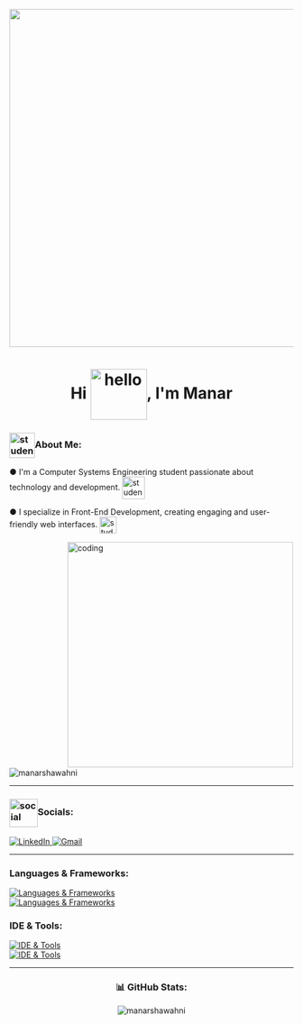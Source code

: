 <!DOCTYPE html>
<html lang="en">
<head>
<meta charset="UTF-8">
<meta name="viewport" content="width=device-width, initial-scale=1.0">
</head>
<body>

<p align="center">
  <img src="https://i.pinimg.com/originals/c5/a6/e0/c5a6e0d064a22a2f6a3caeacb4260103.gif" width="600" />
</p>

<h1 align="center">Hi <img align="center" alt="hello" src="https://media.tenor.com/S9ey-knwXm4AAAAi/hello-hi.gif" width="100" height="90"/>, I'm Manar </h1>

<h3 align="left"><img align="center" alt="student" src="https://i.pinimg.com/originals/6c/50/93/6c5093883f066ff03ec6ccb4f84650f6.gif" height="45">About Me:</h3>
  <p align="left">
       ●  I'm a Computer Systems Engineering student passionate about technology and development. 
    <img align="center" alt="student" src="https://github.com/user-attachments/assets/a7537f1d-49ae-4060-8b38-500fcc8b82c4" width="40" height="40" />
  </p>
  
  <p align="left">
       ●  I specialize in Front-End Development, creating engaging and user-friendly web interfaces. 
    <img align="center" alt="student" src="https://i.pinimg.com/originals/22/96/fa/2296fa58b630bccdffd0dfe6303002a2.gif" width="30" height="30" />
  </p>

<img align="right" alt="coding" width="400" style="border:1px solid white" src="https://media.tenor.com/WC8oc8aG3xgAAAAi/work-office.gif?fbclid=IwAR2sMXLKuevxsIMIMS1gNFjZA5FpU2zGyndGKLFGgpCWJHmnizp8dPRpho0">

<p align="left"> <img src="https://komarev.com/ghpvc/?username=manarshawahni&label=Profile%20views&color=FFC0CB&style=flat" alt="manarshawahni" /> </p>


---

<h3 align="left"><img align="center" alt="social" src="https://i.pinimg.com/originals/e7/72/b3/e772b3d571574c918163db7650bf5f3f.gif" height="50">Socials:</h3>
<p align="left">
  <a href="https://www.linkedin.com/in/manarshawahni/">
    <img src="https://skillicons.dev/icons?i=linkedin" alt="LinkedIn" />
  </a>
  <a href="mailto:manarshawahnii@gmail.com">
    <img src="https://skillicons.dev/icons?i=gmail" alt="Gmail" />
  </a>
</p>

---

<h3 align="left">Languages & Frameworks:</h3>
<p align="left">
  <a href="https://skillicons.dev">
    <img src="https://skillicons.dev/icons?i=html,css,js,react,nodejs,expressjs,c,cpp" alt="Languages & Frameworks" />
    <br />
    <img src="https://skillicons.dev/icons?i=java,python,matlab" alt="Languages & Frameworks" />
  </a>
</p>

<h3 align="left">IDE & Tools:</h3>
<p align="left">
  <a href="https://skillicons.dev">
    <img src="https://skillicons.dev/icons?i=git,github,webpack,babel,vscode,androidstudio,figma,npm" alt="IDE & Tools" />
    <br />
    <img src="https://skillicons.dev/icons?i=linux,notion" alt="IDE & Tools" />
   </a>
</p>

---

<h3 align="center">📊 GitHub Stats:</h3>


<div align="center">
    <p align="center">
        <img src="https://github-readme-stats.vercel.app/api/top-langs?username=manarshawahni&theme=jolly&hide_border=false&locale=en&layout=compact" alt="manarshawahni" />
    </p>
</div>


